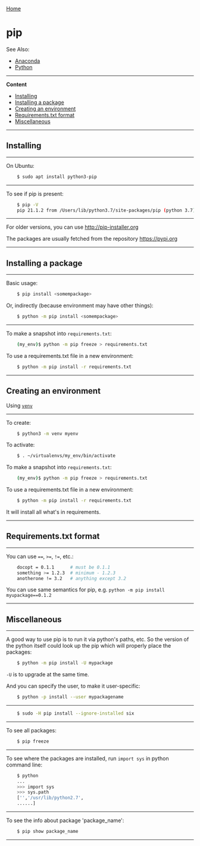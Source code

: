 [Home](Readme.md)
# pip

See Also:

 - [Anaconda](Anaconda.md)
 - [Python](Python.md)

---

**Content**

- [Installing](Pip.md#installing)
- [Installing a package](Pip.md#installing-a-package)
- [Creating an environment](Pip.md#Creating-an-environmtn)
- [Requirements.txt format](Pip.md#Requirements-txt-format)
- [Miscellaneous](Pip.md#Miscellaneous)

---

## Installing

---

On Ubuntu:

```bash
    $ sudo apt install python3-pip 
```

---

To see if pip is present:

```bash
    $ pip -V
    pip 21.1.2 from /Users/lib/python3.7/site-packages/pip (python 3.7)
```

---

For older versions, you can use http://pip-installer.org

The packages are usually fetched from the repository https://pypi.org

---

## Installing a package

---

Basic usage:

```bash
    $ pip install <somempackage>
```

Or, indirectly (because environment may have other things):

```bash
    $ python -m pip install <somempackage>
```

---

To make a snapshot into `requirements.txt`:

```bash
    (my_env)$ python -m pip freeze > requirements.txt
```

To use a requirements.txt file in a new environment:

```bash
    $ python -m pip install -r requirements.txt
```

---

## Creating an environment

Using [`venv`](Venv.md)

---

To create:

```bash
    $ python3 -m venv myenv
```

To activate:

```bash
    $ . ~/virtualenvs/my_env/bin/activate
```

To make a snapshot into `requirements.txt`:

```bash
    (my_env)$ python -m pip freeze > requirements.txt
```

To use a requirements.txt file in a new environment:

```bash
    $ python -m pip install -r requirements.txt
```

It will install all what's in requirements.

---

## Requirements.txt format

---

You can use `==`, `>=`, `!=`, etc.:

```bash
    docopt = 0.1.1      # must be 0.1.1
    something >= 1.2.3  # minimum - 1.2.3
    anotherone != 3.2   # anything except 3.2
```

You can use same semantics for pip, e.g. `python -m pip install myupackage==0.1.2` 

---

## Miscellaneous

---

A good way to use pip is to run it via python's paths, etc. So the version
of the python itself could look up the pip which will properly place the packages:

```bash
    $ python -m pip install -U mypackage
```

`-U` is to upgrade at the same time.

And you can specify the user, to make it user-specific:

```bash
    $ python -p install --user mypackagename
```

---

```bash
    $ sudo -H pip install --ignore-installed six
```

---

To see all packages:

```bash
    $ pip freeze
```

---    

To see where the packages are installed, run `import sys` in python command line:

```bash
    $ python
    ...
    >>> import sys
    >>> sys.path
    ['','/usr/lib/python2.7',
    ......]
```

---

To see the info about package 'package_name':

```bash
    $ pip show package_name
```

---
